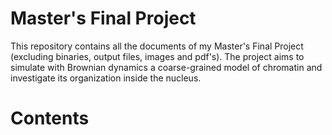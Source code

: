 # Master's Final Project
This repository contains all the documents of my Master's Final Project (excluding binaries, output files, images and pdf's). The project aims to simulate with Brownian dynamics a coarse-grained model of chromatin and investigate its organization inside the nucleus.

# Contents
